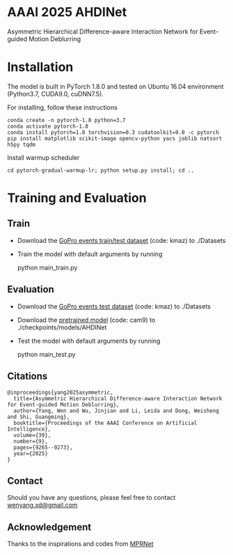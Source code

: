 # AAAI 2025 AHDINet
Asymmetric Hierarchical Difference-aware Interaction Network for Event-guided Motion Deblurring

# Installation

The model is built in PyTorch 1.8.0 and tested on Ubuntu 16.04 environment (Python3.7, CUDA9.0, cuDNN7.5).

For installing, follow these instructions

    conda create -n pytorch-1.8 python=3.7
    conda activate pytorch-1.8
    conda install pytorch=1.8 torchvision=0.3 cudatoolkit=9.0 -c pytorch
    pip install matplotlib scikit-image opencv-python yacs joblib natsort h5py tqdm

Install warmup scheduler

    cd pytorch-gradual-warmup-lr; python setup.py install; cd ..

# Training and Evaluation
## Train
- Download the [GoPro events train/test dataset](https://pan.baidu.com/s/1UKV-sPGo9mRf7XJjZDoF7Q) (code: kmaz) to ./Datasets
- Train the model with default arguments by running

  python main_train.py

## Evaluation
- Download the [GoPro events test dataset](https://pan.baidu.com/s/1UKV-sPGo9mRf7XJjZDoF7Q) (code: kmaz) to ./Datasets
- Download the  [pretrained model](https://pan.baidu.com/s/1tthPWHgQlU9UyXut6vCeEg) (code: cam9) to ./checkpoints/models/AHDINet
- Test the model with default arguments by running

  python main_test.py

## Citations
    @inproceedings{yang2025asymmetric,
      title={Asymmetric Hierarchical Difference-aware Interaction Network for Event-guided Motion Deblurring},
      author={Yang, Wen and Wu, Jinjian and Li, Leida and Dong, Weisheng and Shi, Guangming},
      booktitle={Proceedings of the AAAI Conference on Artificial Intelligence},
      volume={39},
      number={9},
      pages={9265--9273},
      year={2025}
    }
  
## Contact
 Should you have any questions, please feel free to contact [wenyang.xd@gmail.com](mailto:wenyang.xd@gmail.com)


## Acknowledgement
Thanks to the inspirations and codes from [MPRNet](https://github.com/swz30/MPRNet)
